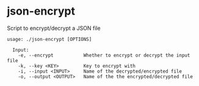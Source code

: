 # json-encrypt

Script to encrypt/decrypt a JSON file

```
usage: ./json-encrypt [OPTIONS]

  Input:
    -e, --encrypt			Whether to encrypt or decrypt the input file
    -k, --key <KEY>			Key to encrypt with
    -i, --input <INPUT>	    Name of the decrypted/encrypted file
    -o, --output <OUTPUT>	Name of the the encrypted/decrypted file
```
